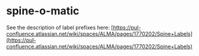# spine-o-matic

See the description of label prefixes here: [https://pul-confluence.atlassian.net/wiki/spaces/ALMA/pages/1770202/Spine+Labels](https://pul-confluence.atlassian.net/wiki/spaces/ALMA/pages/1770202/Spine+Labels)

